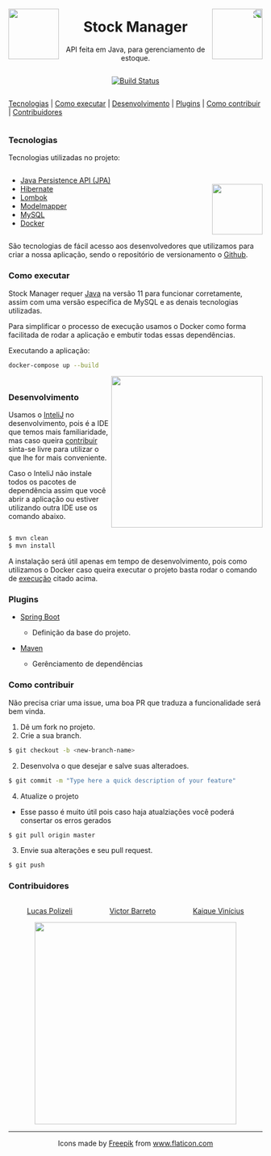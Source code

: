 <div style="display: flex; justify-content: space-between; align-items: center;">

<div>

<img src="https://raw.githubusercontent.com/lucaspolizeli/stock-manager/4d2ce4a963e81b1954da85f71021024ee4d4a88b/assets/boxes.svg" width="100px">

</div>

<div style="text-align:center;">

# Stock Manager
API feita em Java, para gerenciamento de estoque.

</div>

<div style="transform: scaleX(-1)">
<img src="https://raw.githubusercontent.com/lucaspolizeli/stock-manager/4d2ce4a963e81b1954da85f71021024ee4d4a88b/assets/boxes.svg" width="100px">
</div>

</div>


<div style="display: flex; justify-content: center">

[![Build Status](https://travis-ci.org/joemccann/dillinger.svg?branch=master)](https://travis-ci.org/joemccann/dillinger)

</div>

<div style="display: flex; justify-content: center">

[Tecnologias](#tecnologias) | [Como executar](#como-executar) | [Desenvolvimento](#desenvolvimento) | [Plugins](#plugins) | [Como contribuir](#como-contribuir) | [Contribuidores](#contribuidores) 

</div>

### Tecnologias
Tecnologias utilizadas no projeto:

<div style="display: flex; justify-content: space-between; align-items: flex-end;">
<div>

- [Java Persistence API (JPA)](https://pt.wikipedia.org/wiki/Java_Persistence_API)
- [Hibernate](https://hibernate.org/)
- [Lombok](https://projectlombok.org/)
- [Modelmapper](http://modelmapper.org/)
- [MySQL](https://www.mysql.com/)
- [Docker](https://www.docker.com/)

</div>

<div>
<img src="https://raw.githubusercontent.com/lucaspolizeli/stock-manager/4d2ce4a963e81b1954da85f71021024ee4d4a88b/assets/box.svg" width="100px">
</div>

</div>



São tecnologias de fácil acesso aos desenvolvedores que utilizamos para criar a nossa aplicação, sendo o repositório de versionamento o [Github](https://github.com/).

### Como executar

Stock Manager requer [Java](https://www.java.com/pt_BR/download/) na versão 11 para funcionar corretamente, assim com uma versão específica de MySQL e as denais tecnologias utilizadas.

Para simplificar o processo de execução usamos o Docker como forma facilitada de rodar a aplicação e embutir todas essas dependências.

Executando a aplicação:

```sh
docker-compose up --build
```




<div style="display: flex; justify-content: space-between; align-items: flex-end;">

<div>

### Desenvolvimento

Usamos o [InteliJ](https://www.jetbrains.com/pt-br/idea/) no desenvolvimento, pois é a IDE que temos mais familiaridade, mas caso queira [contribuir](#como-contribuir) sinta-se livre para utilizar o que lhe for mais conveniente.

Caso o InteliJ não instale todos os pacotes de dependência assim que você abrir a aplicação ou estiver utilizando outra IDE use os comando abaixo.

</div>

<div>
<img src="https://raw.githubusercontent.com/lucaspolizeli/stock-manager/4d2ce4a963e81b1954da85f71021024ee4d4a88b/assets/pallet.svg" width="300px">
</div>

</div>

```sh
$ mvn clean
$ mvn install
```

A instalação será útil apenas em tempo de desenvolvimento, pois como utilizamos o Docker caso queira executar o projeto basta rodar o comando de [execução](#como-executar) citado acima.




### Plugins
- [Spring Boot](https://spring.io/projects/spring-boot)
    - Definição da base do projeto.

- [Maven](https://maven.apache.org/)
   - Gerênciamento de dependências


### Como contribuir
Não precisa criar uma issue, uma boa PR que traduza a funcionalidade será bem vinda.

1. Dê um fork no projeto.
2. Crie a sua branch.
```sh
$ git checkout -b <new-branch-name>
```

2. Desenvolva o que desejar e salve suas alteradoes.
```sh
$ git commit -m "Type here a quick description of your feature"
```

4. Atualize o projeto
- Esse passo é muito útil pois caso haja atualziações você poderá consertar os erros gerados
```sh
$ git pull origin master
```

3. Envie sua alterações e seu pull request.
```sh
$ git push
```

### Contribuidores

<div style="display: flex; justify-content: space-around; align-items: center;">

<div style="text-align:center;">

[Lucas Polizeli](https://github.com/lucaspolizeli)

</div>

<div style="text-align:center;">

[Victor Barreto](https://github.com/devbarreto)

</div>

<div style="text-align:center;">

[Kaique Vinícius](https://github.com/kiqvinicius)

</div>

</div>

<div style="text-align: center;">

<img src="https://raw.githubusercontent.com/lucaspolizeli/stock-manager/4d2ce4a963e81b1954da85f71021024ee4d4a88b/assets/factory.svg" width="400px">

___
Icons made by <a href="http://www.freepik.com/" title="Freepik">Freepik</a> from <a href="https://www.flaticon.com/" title="Flaticon"> www.flaticon.com</a>

</div>


